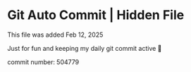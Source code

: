 # Git Auto Commit | Hidden File

This file was added Feb 12, 2025

Just for fun and keeping my daily git commit active 🤪

commit number: 504779
